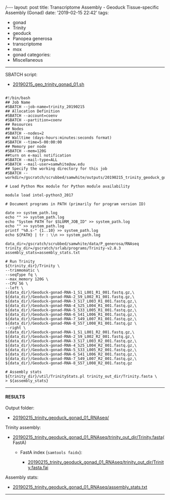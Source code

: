 /---
layout: post
title: Transcriptome Assembly - Geoduck Tissue-specific Assembly (Gonad)
date: '2019-02-15 22:42'
tags:
  - gonad
  - Trinity
  - geoduck
  - Panopea generosa
  - transcriptome
  - mox
  - gonad
categories:
  - Miscellaneous
---



SBATCH script:

- [20190215_geo_trinity_gonad_01.sh](https://raw.githubusercontent.com/RobertsLab/sams-notebook/master/sbatch_scripts/20190215_geo_trinity_gonad_01.sh)

<pre><code>
#!/bin/bash
## Job Name
#SBATCH --job-name=trinity_20190215
## Allocation Definition
#SBATCH --account=coenv
#SBATCH --partition=coenv
## Resources
## Nodes
#SBATCH --nodes=2
## Walltime (days-hours:minutes:seconds format)
#SBATCH --time=5-00:00:00
## Memory per node
#SBATCH --mem=120G
##turn on e-mail notification
#SBATCH --mail-type=ALL
#SBATCH --mail-user=samwhite@uw.edu
## Specify the working directory for this job
#SBATCH --workdir=/gscratch/scrubbed/samwhite/outputs/20190215_trinity_geoduck_gonad_01_RNAseq

# Load Python Mox module for Python module availability

module load intel-python3_2017

# Document programs in PATH (primarily for program version ID)

date >> system_path.log
echo "" >> system_path.log
echo "System PATH for $SLURM_JOB_ID" >> system_path.log
echo "" >> system_path.log
printf "%0.s-" {1..10} >> system_path.log
echo ${PATH} | tr : \\n >> system_path.log

data_dir=/gscratch/scrubbed/samwhite/data/P_generosa/RNAseq
trinity_dir=/gscratch/srlab/programs/Trinity-v2.8.3
assembly_stats=assembly_stats.txt

# Run Trinity
${trinity_dir}/Trinity \
--trimmomatic \
--seqType fq \
--max_memory 120G \
--CPU 56 \
--left \
${data_dir}/Geoduck-gonad-RNA-1_S1_L001_R1_001.fastq.gz,\
${data_dir}/Geoduck-gonad-RNA-2_S9_L002_R1_001.fastq.gz,\
${data_dir}/Geoduck-gonad-RNA-3_S17_L003_R1_001.fastq.gz,\
${data_dir}/Geoduck-gonad-RNA-4_S25_L004_R1_001.fastq.gz,\
${data_dir}/Geoduck-gonad-RNA-5_S33_L005_R1_001.fastq.gz,\
${data_dir}/Geoduck-gonad-RNA-6_S41_L006_R1_001.fastq.gz,\
${data_dir}/Geoduck-gonad-RNA-7_S49_L007_R1_001.fastq.gz,\
${data_dir}/Geoduck-gonad-RNA-8_S57_L008_R1_001.fastq.gz \
--right \
${data_dir}/Geoduck-gonad-RNA-1_S1_L001_R2_001.fastq.gz,\
${data_dir}/Geoduck-gonad-RNA-2_S9_L002_R2_001.fastq.gz,\
${data_dir}/Geoduck-gonad-RNA-3_S17_L003_R2_001.fastq.gz,\
${data_dir}/Geoduck-gonad-RNA-4_S25_L004_R2_001.fastq.gz,\
${data_dir}/Geoduck-gonad-RNA-5_S33_L005_R2_001.fastq.gz,\
${data_dir}/Geoduck-gonad-RNA-6_S41_L006_R2_001.fastq.gz,\
${data_dir}/Geoduck-gonad-RNA-7_S49_L007_R2_001.fastq.gz,\
${data_dir}/Geoduck-gonad-RNA-8_S57_L008_R2_001.fastq.gz

# Assembly stats
${trinity_dir}/util/TrinityStats.pl trinity_out_dir/Trinity.fasta \
> ${assembly_stats}
</code></pre>


---

#### RESULTS

Output folder:

- [20190215_trinity_geoduck_gonad_01_RNAseq/](http://gannet.fish.washington.edu/Atumefaciens/20190215_trinity_geoduck_gonad_01_RNAseq/)

Trinity assembly:

- [20190215_trinity_geoduck_gonad_01_RNAseq/trinity_out_dir/Trinity.fasta](http://gannet.fish.washington.edu/Atumefaciens/20190215_trinity_geoduck_gonad_01_RNAseq/trinity_out_dir/Trinity.fasta)(FastA)

  - FastA index (```samtools faidx```):

    - [20190215_trinity_geoduck_gonad_01_RNAseq/trinity_out_dir/Trinity.fasta.fai](http://gannet.fish.washington.edu/Atumefaciens/20190215_trinity_geoduck_gonad_01_RNAseq/trinity_out_dir/Trinity.fasta.fai)

Assembly stats:

- [20190215_trinity_geoduck_gonad_01_RNAseq/assembly_stats.txt](http://gannet.fish.washington.edu/Atumefaciens/20190215_trinity_geoduck_gonad_01_RNAseq/assembly_stats.txt)

---
